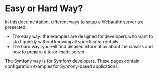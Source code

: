 # Easy or Hard Way?

In this documentation, different ways to setup a Webauthn server are presented:

* The easy way: the examples are designed for developers who want to start quickly without knowing all specification details
* The hard way: you will find detailed information about the classes and how to prepare a tailor-made server

The Symfony way is for Symfony developers. These pages contain configuration examples for Symfony-based applications.

